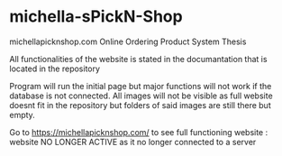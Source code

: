 # michella-sPickN-Shop
michellapicknshop.com Online Ordering Product System Thesis

All functionalities of the website is stated in the documantation that is located in the repository

Program will run the initial page but major functions will not work if the database is not connected.
All images will not be visible as full website doesnt fit in the repository but folders of said images are still there but empty.

Go to https://michellapicknshop.com/ to see full functioning website : website NO LONGER ACTIVE as it no longer connected to a server
